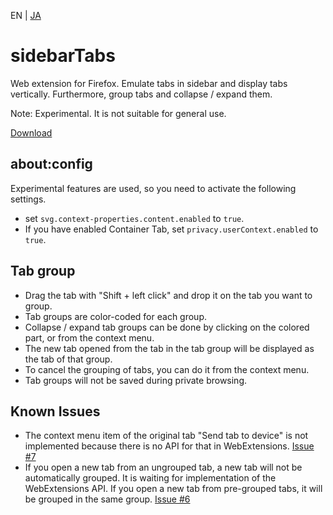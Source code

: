 EN | [JA](./README.ja.md)

# sidebarTabs

Web extension for Firefox.
Emulate tabs in sidebar and display tabs vertically. Furthermore, group tabs and collapse / expand them.

Note:
Experimental. It is not suitable for general use.

[Download](https://github.com/asamuzaK/sidebarTabs/tree/master/dest "sidebarTabs/dest at master · asamuzaK/sidebarTabs")

## about:config

Experimental features are used, so you need to activate the following settings.

* set `svg.context-properties.content.enabled` to `true`.
* If you have enabled Container Tab, set `privacy.userContext.enabled` to `true`.

## Tab group

* Drag the tab with "Shift + left click" and drop it on the tab you want to group.
* Tab groups are color-coded for each group.
* Collapse / expand tab groups can be done by clicking on the colored part, or from the context menu.
* The new tab opened from the tab in the tab group will be displayed as the tab of that group.
* To cancel the grouping of tabs, you can do it from the context menu.
* Tab groups will not be saved during private browsing.

## Known Issues

* The context menu item of the original tab "Send tab to device" is not implemented because there is no API for that in WebExtensions.
  [Issue #7](https://github.com/asamuzaK/sidebarTabs/issues/7 "Add \"Send tab to device\" functionalty · Issue #7 · asamuzaK/sidebarTabs")
* If you open a new tab from an ungrouped tab, a new tab will not be automatically grouped.
  It is waiting for implementation of the WebExtensions API.
  If you open a new tab from pre-grouped tabs, it will be grouped in the same group.
  [Issue #6](https://github.com/asamuzaK/sidebarTabs/issues/6 "Automatically group tabs · Issue #6 · asamuzaK/sidebarTabs")
